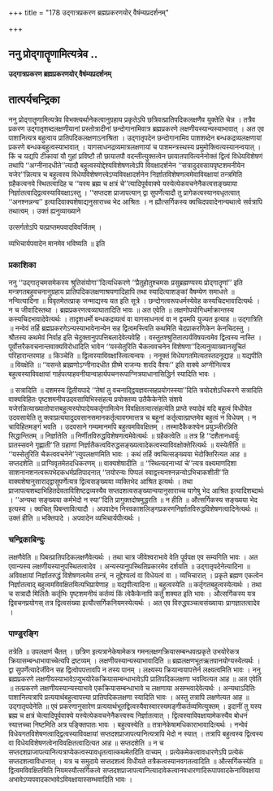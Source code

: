 +++
title = "178 उद्गात्रप्रकरण ब्रह्मप्रकरणयोर् वैषंम्यप्रदर्शनम्"

+++


## ननु प्रोद्गातॄणामित्यत्रेव ..

**उद्गात्रप्रकरण ब्रह्मप्रकरणयोर् वैषंम्यप्रदर्शनम्**

## **तात्पर्यचन्द्रिका**

ननु प्रोद्गातॄणामित्यत्रेव विभक्त्यर्थानेकत्वानुग्रहाय प्रकृतेऽपि छत्रिवत्प्रातिपदिकलक्षणैव युक्तेति चेन्न । तत्रैव प्रकरण उद्गातृशब्दलक्षणीयानां प्रस्तोत्रादीनां छन्दोगानामिवात्र ब्रह्मप्रकरणे लक्षणीयस्यान्यस्याभावात् । अत एव पाशानित्यत्र बहुत्वाय प्रातिपदिकलक्षणाऽनाश्रिता । उद्गातृपदेन छन्दोगानामिव पाशशब्देन बन्धकद्रव्यलक्षणायां प्रकरणे बन्धकबहुत्वस्याभावात् । यागसाधनद्रव्यमात्रलक्षणायां च पाशमन्त्रस्थस्य प्रमुमोक्त्वित्यस्यानन्वयात् । किं च यद्यपि टीकायां यौ गुहां प्रविष्टौ तौ छायातपौ वदन्तीत्युक्तत्वेन छायातपावित्यनेनोक्तं द्वित्वं विधेयविशेषणं तथापि ‘‘अग्नीनादधीते’’त्यादौ बहुत्वस्योद्देश्यविशेषणत्वेऽपि विवक्षादर्शनेन ‘‘सत्रादुदवसायपृष्टशमनीयेन यजेर’’न्नित्यत्र च बहुत्वस्य विधेयविशेषणत्त्वेऽप्यविवक्षादर्शनेन निर्ज्ञातविशेषणत्वमेवाविवक्षायां तन्त्रमिति ग्रहैकत्वनये स्थितत्वादिह च ‘‘यस्य ब्रह्म च क्षत्रं चे’’त्यादिपूर्ववाक्ये यस्येत्येकवचनेनैकत्वसङ्ख्याया निर्ज्ञातत्वाद्द्वित्वस्याविवक्षाऽस्तु । ‘‘सप्तदश प्राजापत्यान् द्वा सुपर्णेत्यादौ तु प्रागेकत्वस्यानवधृतत्वात् ‘‘अनश्नन्नन्य’’ इत्यादिवाक्यशेषाद्यनुसाराच्च भेद आश्रितः । न ह्यौत्सर्गिकस्य क्वचिदपवादेनान्यथात्वे सर्वत्रापि तथात्वम् । उक्तं ह्यनुव्याख्याने

उत्सर्गतोऽपि यत्प्राप्तमपवादविवर्जितम् ।

व्यभिचार्यपवादेन मानमेव भविष्यति ॥ इति

### **प्रकाशिका**

ननु ‘‘उद्गातृचमसमेकस्य श्रुतिसंयोगा’’दित्यधिकरणे ‘‘प्रैतुहोतुश्चमसः प्रसुब्रह्मण्यस्य प्रोद्गातॄणां’’ इति मन्त्रगतबहुवचनानुग्रहाय प्रातिपदिकलक्षणाश्रयणादिहापि तथा स्यादित्याशङ्कां वैषम्येण समाधत्ते ॥ नन्वित्यादिना ॥ विवृतमेतत्प्राक् जन्माद्यस्य यत इति सूत्रे । छन्दोगत्वरूपधर्मस्येवेह कस्यचिदभावादित्यर्थः । न च जीवादिस्तथा । ब्रह्मप्रकरणत्वव्याघातादिति भावः ॥ अत एवेति ॥ लक्षणोपयोगिधर्माक्रान्तस्य कस्यचिदभावादेवेत्यर्थः । तादृशधर्मो बन्धकद्रव्यत्वं वा यागसाधनत्वं वा न द्वयमपि युज्यत इत्याह ॥ उद्गात्रिति ॥ नन्वेवं तर्हि ब्रह्मप्रकरणेऽन्यस्याभावेनान्येन सह द्वित्वमस्त्विति कथमिति चेदप्राकरणिकेन केनचिदस्तु । श्रौतस्य कथमेवं निर्वाह इति चेदुक्तानुपपत्तिबलादेवेत्यवेहि । वस्तुतश्श्रुतितात्पर्यविषयत्वमेव द्वित्वस्य नास्ति । पूर्वोत्तरैकवचनान्तवाक्यविरोधादिति भावेन ‘‘यस्सेतुरिति चैकत्ववचनेन विशेषणा’’दित्यनुव्याख्यानसूचितं परिहारान्तरमाह ॥ किञ्चेति ॥ द्वित्वस्याविवक्षास्त्वित्यन्वयः । ननूक्तं विधेयगतमित्यतस्तदनूद्याह ॥ यद्यपीति ॥ विवक्षेति ॥ ‘‘वसन्ते ब्राह्मणोऽग्नीनादधीत ग्रीष्मे राजन्यः शरदि वैश्यः’’ इति वाक्ये अग्नीनित्यत्र बहुत्वस्याविवक्षायां गार्हपत्याहवनीयान्वाहार्यपचनरूपाग्नित्रयाधानासिद्धिर्न स्यादिति भावः ।

॥ सत्रादिति ॥ दशमस्य द्वितीयपादे ‘‘तेषां तु वचनाद्द्वियज्ञवत्सहप्रयोगस्स्या’’दिति त्रयोदशेऽधिकरणे सत्रादिति वाक्यविहितः पृष्टशमनीयउदवसायिभिस्संहत्य प्रयोक्तव्य उतैकैकेनेति संशये यजेरन्नित्याख्यातोपात्तबहुत्वस्योपादेयकर्तृगामित्वेन विवक्षितत्वात्संहत्येति प्राप्ते स्यादेवं यदि बहुत्वं विधीयेत उदवसायेति तु क्त्वाप्रत्ययादुदवसानसमानकर्तृत्वावगमात्तत्र च बहूनां कर्तृत्वात्प्राप्तमेव बहुत्वं न विधेयम् । न चाविहितमङ्गं भवति । उदवसाने गम्यमानमपि बहुत्वमविवक्षितम् । तस्मादैकैकश्येन प्रयुञ्जीरन्निति सिद्धान्तितम् ॥ निर्ज्ञातेति ॥ निर्णीतविरुद्धविशेषणत्वमेवेत्यर्थः ॥ ग्रहैकत्वेति ॥ तत्र हि ‘‘दशैतानध्वर्युः प्रातस्सवने गृह्णाती’’ति ग्रहाणां निर्ज्ञातैकत्वविरुद्धसङ्ख्यत्वादेकत्वस्याविवक्षोक्तेरित्यर्थः ॥ यस्येतीति ॥ ‘‘यस्सेतुरिति चैकत्ववचनेने’’त्युपलक्षणमिति भावः । कथं तर्हि क्वचित्सङ्ख्यया भेदोक्तिरित्यत आह ॥ सप्तदशेति ॥ प्राग्विवृतमेतदधिकरणम् ॥ वाक्यशेषादीति ॥ ‘‘स्थित्यदनाभ्यां चे’’त्यत्र वक्ष्यमाणदिशा साशनानशनत्वरूपभेदकधर्मप्रतिपादनात् ‘‘तयोरन्यः पिप्पलं स्वाद्वत्त्यनश्नन्नन्योऽभिचाकशीती’’ति वाक्यशेषानुसाराद्द्वासुपर्णेत्यत्र द्वित्वसङ्ख्यया व्यक्तिभेद आश्रित इत्यर्थः । तथा प्राजापत्यशब्दाभिहितदेवताविशिष्टद्रव्यस्यैव सप्तदशत्वसङ्ख्यान्वयानुसाराच्च यागेषु भेद आश्रित इत्यादिशब्दार्थः । ‘‘अन्यथा सङ्ख्यया कर्मभेदो न स्या’’दिति प्रागुक्तदोषमुद्धरति ॥ न हीति ॥ औत्सर्गिकस्य सङ्ख्यया भेद इत्यस्य । क्वचित् पिबन्तावित्यादौ । अपवादेन निरवकाशलिङ्गप्रकरणनिर्ज्ञातविरुद्धविशेषणत्वादिनेत्यर्थः ॥ उक्तं हीति ॥ भक्तिपादे । अपवादेन व्यभिचार्यपीत्यर्थः ।

### **चन्द्रिकाबिन्दुः**

लक्षणैवेति ॥ पिबत्प्रातिपदिकलक्षणैवेत्यर्थः । तथा चात्र जीवेश्वराभावे वेति पूर्वपक्ष एव सम्यगिति भावः । अत एवान्यस्य लक्षणीयस्यानुपस्थितत्वादेव । अन्यस्यानुपस्थितिप्रकारमेव दर्शयति ॥ उद्गातृपदेनेत्यादिना ॥ अविवक्षायां निर्ज्ञातरुद्धं विशेषणत्वमेव तन्त्रं, न तूद्देश्यत्वं वा विधेयत्वं वा । व्यभिचारात् । प्रकृते ब्रह्मण एकत्वेन निर्ज्ञातत्वाद् बहुत्वमविवक्षितमित्यभिप्रायेणाह ॥ यद्यपीत्यादिना ॥ बहुत्वस्येति ॥ कर्तृगतबहुत्वस्येत्यर्थः । तथा च सत्रादौ मिलितैः कर्तृभिः पृष्टशमनीयं कर्तव्यं किं त्वेकैकेनापि कर्तुं शक्यत इति भावः । औत्सर्गिकस्य यत्र द्विवचनप्रयोगस् तत्र द्वित्वसंख्या इत्यौत्सर्गिकनियमस्येत्यर्थः । अत एव विरुद्धपञ्चत्वसंख्यायाः प्रागज्ञातत्वादेव ।

### **पाण्डुरङ्गि**

तत्रेति ॥ उपलक्षणं चैतत् । छत्रिण इत्यत्रानेकेषामेकत्र गमनलक्षणक्रियासम्बन्धवत्प्रकृते उभयोरेकत्र क्रियासम्बन्धाभावाच्चेत्यपि द्रष्टव्यम् । लक्षणीयस्यान्यस्याभावादिति ॥ ब्रह्मलक्षणभूतऋतपानयोग्यस्येत्यर्थः । द्वा सुपर्णेत्यादेर्जीवेन सह द्वित्वोपपत्तावपि न तस्य पानम् । लक्ष्यस्य क्रियान्वयापत्तेर्न लक्ष्यत्वमिति भावः । ननु ब्रह्मप्रकरणे लक्षणीयस्याभावेऽप्युभयोरेकक्रियासम्बन्धाभावेऽपि प्रातिपदिकलक्षणा भवत्वित्यत आह ॥ अत एवेति ॥ तत्प्रकरणे लक्षणीयस्यान्यस्याभावे एकक्रियासम्बन्धाभावे च लक्षणाया असम्भवादेवेत्यर्थः । अन्यथाऽदितिः पाशानित्यत्रापि प्रत्ययार्थबहुत्वापत्त्या प्रातिपदिकलक्षणा स्यादिति भावः । अस्तु तत्रापि लक्षणेत्यत आह ॥ उद्गातृपदेनेति ॥ एवं प्रकरणानुसारेण प्रत्ययार्थभूतद्वित्वस्यैवास्वारस्यमङ्गीकर्तव्यमित्युक्तम् । इदानीं तु यस्य ब्रह्म च क्षत्रं चेत्यादिपूर्ववाक्ये यस्येत्येकवचनेनैकत्त्वस्य निर्ज्ञातत्वात् । द्वित्वस्याविवक्षायामेकस्यैव बोधनं स्यात्तच्चा निष्टमिति अत्र पङ्क्तिपातः भावः । बहुत्वस्येति ॥ तत्रानेकेषामधिकाराभावादित्यर्थः । नन्वेवं विधेयगतविशेषणत्वाद्द्वित्वस्याविवक्षायां सप्तदशप्राजापत्यानित्यत्रापि भेदो न स्यात् । तत्रापि बहुत्वस्य द्वित्वस्य वा विधेयविशेषणत्वेनाविवक्षितत्वादित्यत आह ॥ सप्तदशेति ॥ न च सप्तदशप्राजापत्यानित्यत्राप्येकत्वस्यावधृतत्वात्कथमेतदिति वाच्यम् । प्रत्येकमेकत्वावधारणेऽपि प्रत्येकं सप्तदशत्वाविधानात् । यत्र च समुदाये सप्तदशत्वं विधीयते तत्रैकत्वस्यानवगतत्वादिति ॥ औत्सर्गिकस्येति ॥ द्वित्वमविवक्षितमिति नियमस्यौत्सर्गिकत्वे सप्तदशप्राजापत्यानित्यादावेकत्वानवधारणादिरूपापवादकेनाविवक्षाया अभावेऽप्यपवादकाभावेऽविवक्षायास्सम्भवादिति भावः ।

